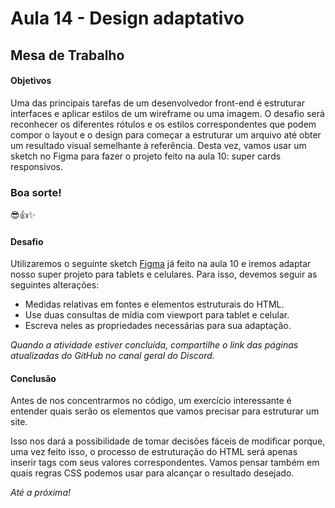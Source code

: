 # Aula 14 - Design adaptativo

## Mesa de Trabalho

#### Objetivos

Uma das principais tarefas de um desenvolvedor front-end é estruturar interfaces e aplicar estilos de um wireframe ou uma imagem. O desafio será reconhecer os diferentes rótulos e os estilos correspondentes que podem compor o layout e o design para começar a estruturar um arquivo até obter um resultado visual semelhante à referência.
Desta vez, vamos usar um sketch no Figma para fazer o projeto feito na aula 10: super cards responsivos.

### Boa sorte!
 😎👍✨ 
#### Desafio

Utilizaremos o seguinte sketch [Figma](https://www.figma.com/file/oTEHDjtpyGUgSyY39fmW5P/Front-end-Aula14-Design-Adaptativo?node-id=0%3A1) já feito na aula 10 e iremos adaptar nosso super projeto para tablets e celulares. Para isso, devemos seguir as seguintes alterações:

* Medidas relativas em fontes e elementos estruturais do HTML.
* Use duas consultas de mídia com viewport para tablet e celular.
* Escreva neles as propriedades necessárias para sua adaptação.

*Quando a atividade estiver concluída, compartilhe o link das páginas atualizadas do GitHub no canal geral do Discord.*

#### Conclusão

Antes de nos concentrarmos no código, um exercício interessante é entender quais serão os elementos que vamos precisar para estruturar um site. 

Isso nos dará a possibilidade de tomar decisões fáceis de modificar porque, uma vez feito isso, o processo de estruturação do HTML será apenas inserir tags com seus valores correspondentes.
Vamos pensar também em quais regras CSS podemos usar para alcançar o resultado desejado.

*Até a próxima!*